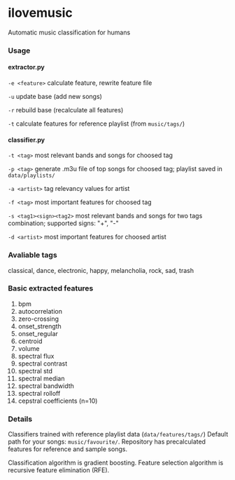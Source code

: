 # ilovemusic

Automatic music classification for humans

### Usage

#### extractor.py
`-e <feature>` calculate feature, rewrite feature file

`-u` update base (add new songs)

`-r` rebuild base (recalculate all features)

`-t` calculate features for reference playlist (from `music/tags/`)

#### classifier.py
`-t <tag>` most relevant bands and songs for choosed tag

`-p <tag>` generate .m3u file of top songs for choosed tag; playlist saved in `data/playlists/`

`-a <artist>` tag relevancy values for artist

`-f <tag>` most important features for choosed tag

`-s <tag1><sign><tag2>` most relevant bands and songs
 for two tags combination; supported signs: "+", "-"

`-d <artist>` most important features for choosed artist

### Avaliable tags
classical, dance, electronic, happy, melancholia, rock, sad, trash

### Basic extracted features
1. bpm
2. autocorrelation
3. zero-crossing
4. onset_strength
5. onset_regular
6. centroid
7. volume
8. spectral flux
9. spectral contrast
10. spectral std
11. spectral median
12. spectral bandwidth
13. spectral rolloff
14. cepstral coefficients (n=10)

### Details
Classifiers trained with reference playlist data (`data/features/tags/`)
Default path for your songs: `music/favourite/`. Repository has precalculated features for reference and sample songs.

Classification algorithm is gradient boosting. Feature selection algorithm is recursive feature elimination (RFE).

